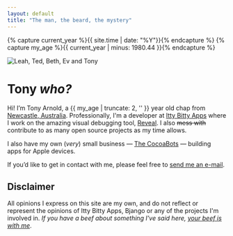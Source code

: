 ```yaml
---
layout: default
title: "The man, the beard, the mystery"
---
```


{% capture current_year %}{{ site.time | date: "%Y"}}{% endcapture %}
{% capture my_age %}{{ current_year | minus: 1980.44 }}{% endcapture %}

<img src="http://static.tonyarnold.com/my-family-2018.jpg" alt="Leah, Ted, Beth, Ev and Tony" class="widescreen" />

# Tony _who?_

Hi! I’m Tony Arnold, a {{ my_age | truncate: 2, '' }} year old chap from [Newcastle, Australia][NewcastleMapLink]. Professionally, I'm a developer at [Itty Bitty Apps](http://ittybittyapps.com/) where I work on the amazing visual debugging tool, [Reveal](http://revealapp.com/). I also <del>mess with</del> contribute to as many open source projects as my time allows.

I also have my own (_very_) small business — [The CocoaBots][TCB] — building apps for Apple devices.

If you’d like to get in contact with me, please feel free to [send me an e-mail][Email].


## Disclaimer

All opinions I express on this site are my own, and do not reflect or represent the opinions of Itty Bitty Apps, Bjango or any of the projects I'm involved in. _If you have a beef about something I've said here, [your beef is with me][Email]_.


 [TCB]: http://thecocoabots.com/
 [Email]: mailto:Tony%20Arnold%20%3Ctony@tonyarnold.com%3E
 [NewcastleMapLink]: http://www.google.com/maps?f=q&source=s_q&hl=en&geocode=&q=Newcastle,+Australia&sll=-32.893409,151.735743&sspn=0.014324,0.016651&ie=UTF8&hq=&hnear=Newcastle+New+South+Wales,+Australia&t=h&z=15&iwloc=A
